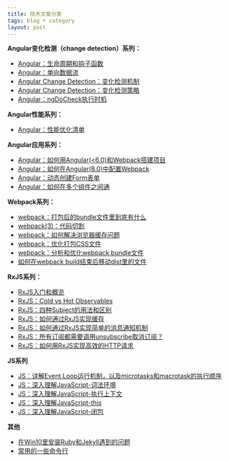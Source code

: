 ```yaml
---
title: 技术文章分类
tags: blog • category
layout: post
---
```


**Angular变化检测（change detection）系列：**
- [Angular：生命周期和钩子函数](https://limeii.github.io/2019/06/angular-lifecycle-hooks/)
- [Angular：单向数据流](https://limeii.github.io/2019/06/angular-unidirectional-data-flow/)
- [Angular Change Detection：变化检测机制](https://limeii.github.io/2019/06/angular-changedetection/)
- [Angular Change Detection：变化检测策略](https://limeii.github.io/2019/06/angular-changeDetectionStrategy-OnPush/)
- [Angular：ngDoCheck执行时机](https://limeii.github.io/2019/06/angular-ngdocheck-onpush-strategy/)

**Angular性能系列：**
- [Angular：性能优化清单](https://limeii.github.io/2019/08/angular-performance-checklists/)

**Angular应用系列：**
- [Angular：如何用Angular(<6.0)和Webpack搭建项目](https://limeii.github.io/2018/09/angular-webpack/)
- [Angular：如何在Angular(8.0)中配置Webpack](https://limeii.github.io/2019/08/angular-customize-webpack/)
- [Angular：动态创建Form表单](https://limeii.github.io/2019/05/angular-dynamic-form/)
- [Angular：如何在多个组件之间通](https://limeii.github.io/2019/02/angular-sharing-data-methods/)

**Webpack系列：**
- [webpack：打包后的bundle文件里到底有什么](https://limeii.github.io/2018/10/webpack-what-in-bundle/)
- [webpack(3)：代码切割](https://limeii.github.io/2018/10/webpack-code-splitting/)
- [webpack：如何解决浏览器缓存问题](https://limeii.github.io/2018/10/webpack-caching/)
- [webpack：优化打包CSS文件](https://limeii.github.io/2018/10/webpack-css-extract/)
- [webpack：分析和优化webpack bundle文件](https://limeii.github.io/2018/09/webpack-bundle-analyzer/)
- [如何在webpack build结束后移动dist里的文件](https://limeii.github.io/2018/09/issues-webpack-file-management/)

**RxJS系列：**
- [RxJS入门和概览](https://limeii.github.io/2019/07/rxjs-introduce/)
- [RxJS：Cold vs Hot Observables](https://limeii.github.io/2019/07/rxjs-coldhot-observable/)
- [RxJS：四种Subject的用法和区别](https://limeii.github.io/2019/07/rxjs-subject/)
- [RxJS：如何通过RxJS实现缓存](https://limeii.github.io/2019/08/rxjs-caching/)
- [RxJS：如何通过RxJS实现简单的消息通知机制](https://limeii.github.io/2019/08/rxjs-notification/)
- [RxJS：所有订阅都需要调用unsubscribe取消订阅？](https://limeii.github.io/2019/08/rxjs-unsubscribe/)
- [RxJS：如何用RxJS实现高效的HTTP请求](https://limeii.github.io/2019/08/rxjs-searchable-input/)

**JS系列**
- [JS：详解Event Loop运行机制，以及microtasks和macrotask的执行顺序](https://limeii.github.io/2019/05/js-eventloop/)
- [JS：深入理解JavaScript-词法环境](https://limeii.github.io/2019/05/js-lexical-environment/)
- [JS：深入理解JavaScript-执行上下文](https://limeii.github.io/2019/05/js-execution-context/)
- [JS：深入理解JavaScript-this](https://limeii.github.io/2019/05/js-this/)
- [JS：深入理解JavaScript-闭包](https://limeii.github.io/2019/05/js-closures/)

**其他**
- [在Win10里安装Ruby和Jekyll遇到的问题](https://limeii.github.io/2019/06/issues-setup-rubyjekyll-windows/)
- [常用的一些命令行](https://limeii.github.io/2019/03/tools-commoncmd/)
